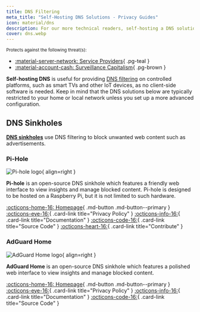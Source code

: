 ```yaml
---
title: DNS Filtering
meta_title: "Self-Hosting DNS Solutions - Privacy Guides"
icon: material/dns
description: For our more technical readers, self-hosting a DNS solution can provide filtering for devices not covered by cloud-based DNS solutions.
cover: dns.webp
---
```


<small>Protects against the following threat(s):</small>

- [:material-server-network: Service Providers](../basics/common-threats.md#privacy-from-service-providers){ .pg-teal }
- [:material-account-cash: Surveillance Capitalism](../basics/common-threats.md#surveillance-as-a-business-model){ .pg-brown }

**Self-hosting DNS** is useful for providing [DNS filtering](https://cloudflare.com/learning/access-management/what-is-dns-filtering) on controlled platforms, such as smart TVs and other IoT devices, as no client-side software is needed. Keep in mind that the DNS solutions below are typically restricted to your home or local network unless you set up a more advanced configuration.

## DNS Sinkholes

[**DNS sinkholes**](https://en.wikipedia.org/wiki/DNS_sinkhole) use DNS filtering to block unwanted web content such as advertisements.

### Pi-Hole

<div class="admonition recommendation" markdown>

![Pi-hole logo](../assets/img/self-hosting/pi-hole.svg){ align=right }

**Pi-hole** is an open-source DNS sinkhole which features a friendly web interface to view insights and manage blocked content. Pi-hole is designed to be hosted on a Raspberry Pi, but it is not limited to such hardware.

[:octicons-home-16: Homepage](https://pi-hole.net){ .md-button .md-button--primary }
[:octicons-eye-16:](https://pi-hole.net/privacy){ .card-link title="Privacy Policy" }
[:octicons-info-16:](https://docs.pi-hole.net){ .card-link title="Documentation" }
[:octicons-code-16:](https://github.com/pi-hole/pi-hole){ .card-link title="Source Code" }
[:octicons-heart-16:](https://pi-hole.net/donate){ .card-link title="Contribute" }

</div>

### AdGuard Home

<div class="admonition recommendation" markdown>

![AdGuard Home logo](../assets/img/self-hosting/adguard-home.svg){ align=right }

**AdGuard Home** is an open-source DNS sinkhole which features a polished web interface to view insights and manage blocked content.

[:octicons-home-16: Homepage](https://adguard.com/adguard-home/overview.html){ .md-button .md-button--primary }
[:octicons-eye-16:](https://adguard.com/privacy/home.html){ .card-link title="Privacy Policy" }
[:octicons-info-16:](https://github.com/AdguardTeam/AdGuardHome/wiki){ .card-link title="Documentation" }
[:octicons-code-16:](https://github.com/AdguardTeam/AdGuardHome){ .card-link title="Source Code" }

</div>

